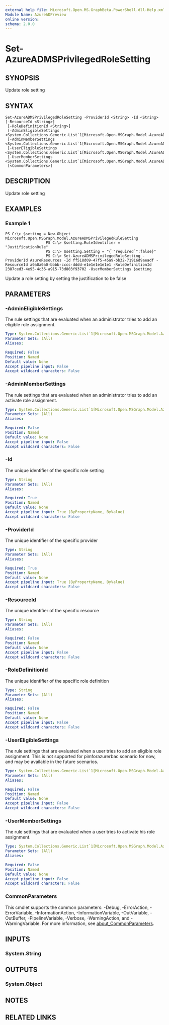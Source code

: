 ```yaml
---
external help file: Microsoft.Open.MS.GraphBeta.PowerShell.dll-Help.xml
Module Name: AzureADPreview
online version:
schema: 2.0.0
---
```


# Set-AzureADMSPrivilegedRoleSetting

## SYNOPSIS
Update role setting

## SYNTAX

```
Set-AzureADMSPrivilegedRoleSetting -ProviderId <String> -Id <String> [-ResourceId <String>]
 [-RoleDefinitionId <String>]
 [-AdminEligibleSettings <System.Collections.Generic.List`1[Microsoft.Open.MSGraph.Model.AzureADMSPrivilegedRuleSetting]>]
 [-AdminMemberSettings <System.Collections.Generic.List`1[Microsoft.Open.MSGraph.Model.AzureADMSPrivilegedRuleSetting]>]
 [-UserEligibleSettings <System.Collections.Generic.List`1[Microsoft.Open.MSGraph.Model.AzureADMSPrivilegedRuleSetting]>]
 [-UserMemberSettings <System.Collections.Generic.List`1[Microsoft.Open.MSGraph.Model.AzureADMSPrivilegedRuleSetting]>]
 [<CommonParameters>]
```

## DESCRIPTION
Update role setting

## EXAMPLES

### Example 1
```
PS C:\> $setting = New-Object Microsoft.Open.MSGraph.Model.AzureADMSPrivilegedRuleSetting
				  PS C:\> $setting.RuleIdentifier = "JustificationRule"
				  PS C:\> $setting.Setting = "{`"required`":false}"
				  PS C:\> Set-AzureADMSPrivilegedRoleSetting -ProviderId AzureResources -Id ff518d09-47f5-45a9-bb32-71916d9aeadf -ResourceId a0a0a0a0-bbbb-cccc-dddd-e1e1e1e1e1e1 -RoleDefinitionId 2387ced3-4e95-4c36-a915-73d803f93702 -UserMemberSettings $setting
```

Update a role setting by setting the justification to be false

## PARAMETERS

### -AdminEligibleSettings
The rule settings that are evaluated when an administrator tries to add an eligible role assignment.

```yaml
Type: System.Collections.Generic.List`1[Microsoft.Open.MSGraph.Model.AzureADMSPrivilegedRuleSetting]
Parameter Sets: (All)
Aliases:

Required: False
Position: Named
Default value: None
Accept pipeline input: False
Accept wildcard characters: False
```

### -AdminMemberSettings
The rule settings that are evaluated when an administrator tries to add an activate role assignment.

```yaml
Type: System.Collections.Generic.List`1[Microsoft.Open.MSGraph.Model.AzureADMSPrivilegedRuleSetting]
Parameter Sets: (All)
Aliases:

Required: False
Position: Named
Default value: None
Accept pipeline input: False
Accept wildcard characters: False
```

### -Id
The unique identifier of the specific role setting

```yaml
Type: String
Parameter Sets: (All)
Aliases:

Required: True
Position: Named
Default value: None
Accept pipeline input: True (ByPropertyName, ByValue)
Accept wildcard characters: False
```

### -ProviderId
The unique identifier of the specific provider

```yaml
Type: String
Parameter Sets: (All)
Aliases:

Required: True
Position: Named
Default value: None
Accept pipeline input: True (ByPropertyName, ByValue)
Accept wildcard characters: False
```

### -ResourceId
The unique identifier of the specific resource

```yaml
Type: String
Parameter Sets: (All)
Aliases:

Required: False
Position: Named
Default value: None
Accept pipeline input: False
Accept wildcard characters: False
```

### -RoleDefinitionId
The unique identifier of the specific role definition

```yaml
Type: String
Parameter Sets: (All)
Aliases:

Required: False
Position: Named
Default value: None
Accept pipeline input: False
Accept wildcard characters: False
```

### -UserEligibleSettings
The rule settings that are evaluated when a user tries to add an eligible role assignment.
This is not supported for pimforazurerbac scenario for now, and may be available in the future scenarios.

```yaml
Type: System.Collections.Generic.List`1[Microsoft.Open.MSGraph.Model.AzureADMSPrivilegedRuleSetting]
Parameter Sets: (All)
Aliases:

Required: False
Position: Named
Default value: None
Accept pipeline input: False
Accept wildcard characters: False
```

### -UserMemberSettings
The rule settings that are evaluated when a user tries to activate his role assignment.

```yaml
Type: System.Collections.Generic.List`1[Microsoft.Open.MSGraph.Model.AzureADMSPrivilegedRuleSetting]
Parameter Sets: (All)
Aliases:

Required: False
Position: Named
Default value: None
Accept pipeline input: False
Accept wildcard characters: False
```

### CommonParameters
This cmdlet supports the common parameters: -Debug, -ErrorAction, -ErrorVariable, -InformationAction, -InformationVariable, -OutVariable, -OutBuffer, -PipelineVariable, -Verbose, -WarningAction, and -WarningVariable. For more information, see [about_CommonParameters](http://go.microsoft.com/fwlink/?LinkID=113216).

## INPUTS

### System.String
## OUTPUTS

### System.Object
## NOTES

## RELATED LINKS
